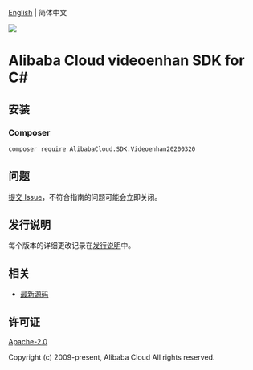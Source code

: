[English](README.md) | 简体中文

![](https://aliyunsdk-pages.alicdn.com/icons/AlibabaCloud.svg)

# Alibaba Cloud videoenhan SDK for C#

## 安装

### Composer

```bash
composer require AlibabaCloud.SDK.Videoenhan20200320
```

## 问题

[提交 Issue](https://github.com/aliyun/alibabacloud-csharp-sdk/issues/new)，不符合指南的问题可能会立即关闭。

## 发行说明

每个版本的详细更改记录在[发行说明](./ChangeLog.md)中。

## 相关

* [最新源码](https://github.com/aliyun/alibabacloud-csharp-sdk/)

## 许可证

[Apache-2.0](http://www.apache.org/licenses/LICENSE-2.0)

Copyright (c) 2009-present, Alibaba Cloud All rights reserved.

